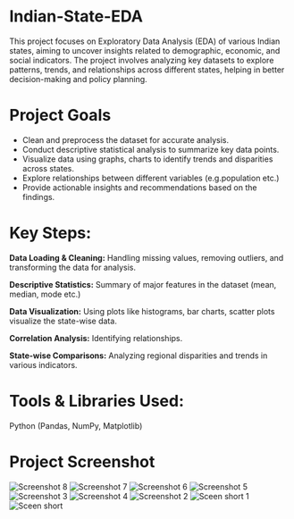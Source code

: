 # Indian-State-EDA
This project focuses on Exploratory Data Analysis (EDA) of various Indian states, aiming to uncover insights related to demographic, economic, and social indicators. The project involves analyzing key datasets to explore patterns, trends, and relationships across different states, helping in better decision-making and policy planning.

# Project Goals
- Clean and preprocess the dataset for accurate analysis.
- Conduct descriptive statistical analysis to summarize key data points.
- Visualize data using graphs, charts to identify trends and disparities across states.
- Explore relationships between different variables (e.g.population etc.)
- Provide actionable insights and recommendations based on the findings.

# Key Steps:
**Data Loading & Cleaning:** Handling missing values, removing outliers, and transforming the data for analysis.

**Descriptive Statistics:** Summary of major features in the dataset (mean, median, mode etc.)

**Data Visualization:** Using plots like histograms, bar charts, scatter plots visualize the state-wise data.

**Correlation Analysis:** Identifying relationships.

**State-wise Comparisons:** Analyzing regional disparities and trends in various indicators.

# Tools & Libraries Used:
 Python (Pandas, NumPy, Matplotlib)

# Project Screenshot

  ![Screenshot 8](https://github.com/user-attachments/assets/ae02fffb-bfde-4020-9020-959b9d0ad80a)
![Screenshot 7](https://github.com/user-attachments/assets/2effc6fb-b92f-4f9b-9cac-16f2f7f0d335)
![Screenshot 6](https://github.com/user-attachments/assets/5f25acd7-774c-49bd-939d-e3c89c5dba51)
![Screenshot 5](https://github.com/user-attachments/assets/c5aa24cb-1ddb-4577-be62-b4c6ba6d98c8)
![Screenshot 3](https://github.com/user-attachments/assets/4f1da582-f186-4e28-952d-939ce60091fc)
![Screenshot 4](https://github.com/user-attachments/assets/8eefbca1-9c4f-4ea6-9865-1baa30956899)
![Screenshot 2](https://github.com/user-attachments/assets/7785d8e1-ba7f-4b51-a25d-36652ffd2083)
![Sceen short 1](https://github.com/user-attachments/assets/c354c44a-68e3-40d3-a5ae-99b19f50057e)
![Sceen short](https://github.com/user-attachments/assets/6aad7f6a-7217-4110-8e02-68bc3eb71bf1)
